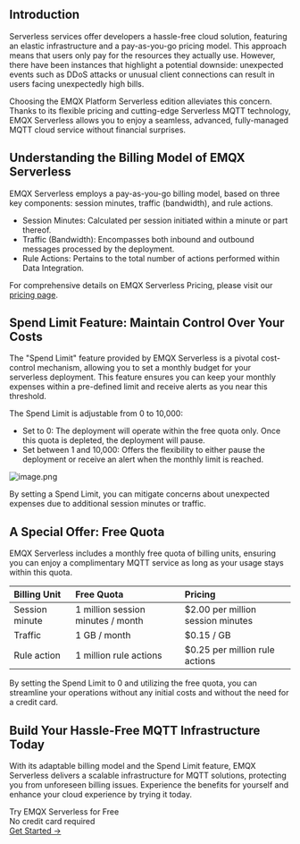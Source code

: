 ## Introduction

Serverless services offer developers a hassle-free cloud solution, featuring an elastic infrastructure and a pay-as-you-go pricing model. This approach means that users only pay for the resources they actually use. However, there have been instances that highlight a potential downside: unexpected events such as DDoS attacks or unusual client connections can result in users facing unexpectedly high bills.

Choosing the EMQX Platform Serverless edition alleviates this concern. Thanks to its flexible pricing and cutting-edge Serverless MQTT technology, EMQX Serverless allows you to enjoy a seamless, advanced, fully-managed MQTT cloud service without financial surprises.

## Understanding the Billing Model of EMQX Serverless

EMQX Serverless employs a pay-as-you-go billing model, based on three key components: session minutes, traffic (bandwidth), and rule actions.

- Session Minutes: Calculated per session initiated within a minute or part thereof.
- Traffic (Bandwidth): Encompasses both inbound and outbound messages processed by the deployment.
- Rule Actions: Pertains to the total number of actions performed within Data Integration.

For comprehensive details on EMQX Serverless Pricing, please visit our [pricing page](https://www.emqx.com/en/pricing).

## Spend Limit Feature: Maintain Control Over Your Costs

The "Spend Limit" feature provided by EMQX Serverless is a pivotal cost-control mechanism, allowing you to set a monthly budget for your serverless deployment. This feature ensures you can keep your monthly expenses within a pre-defined limit and receive alerts as you near this threshold.

The Spend Limit is adjustable from 0 to 10,000:

- Set to 0: The deployment will operate within the free quota only. Once this quota is depleted, the deployment will pause.
- Set between 1 and 10,000: Offers the flexibility to either pause the deployment or receive an alert when the monthly limit is reached.

![image.png](https://assets.emqx.com/images/bedc1b9736d2f158bbd5e3bdd14b01b4.png)

By setting a Spend Limit, you can mitigate concerns about unexpected expenses due to additional session minutes or traffic.

## A Special Offer: Free Quota

EMQX Serverless includes a monthly free quota of billing units, ensuring you can enjoy a complimentary MQTT service as long as your usage stays within this quota.

| **Billing Unit** | **Free Quota**                    | **Pricing**                       |
| :--------------- | :-------------------------------- | :-------------------------------- |
| Session minute   | 1 million session minutes / month | $2.00 per million session minutes |
| Traffic          | 1 GB / month                      | $0.15 / GB                        |
| Rule action      | 1 million rule actions            | $0.25 per million rule actions    |

By setting the Spend Limit to 0 and utilizing the free quota, you can streamline your operations without any initial costs and without the need for a credit card.

## Build Your Hassle-Free MQTT Infrastructure Today

With its adaptable billing model and the Spend Limit feature, EMQX Serverless delivers a scalable infrastructure for MQTT solutions, protecting you from unforeseen billing issues. Experience the benefits for yourself and enhance your cloud experience by trying it today.



<section class="promotion">
    <div>
        Try EMQX Serverless for Free
        <div class="is-size-14 is-text-normal has-text-weight-normal">No credit card required</div>
    </div>
    <a href="https://accounts.emqx.com/signup?continue=https://cloud-intl.emqx.com/console/deployments/0?oper=new" class="button is-gradient px-5">Get Started →</a>
</section>
